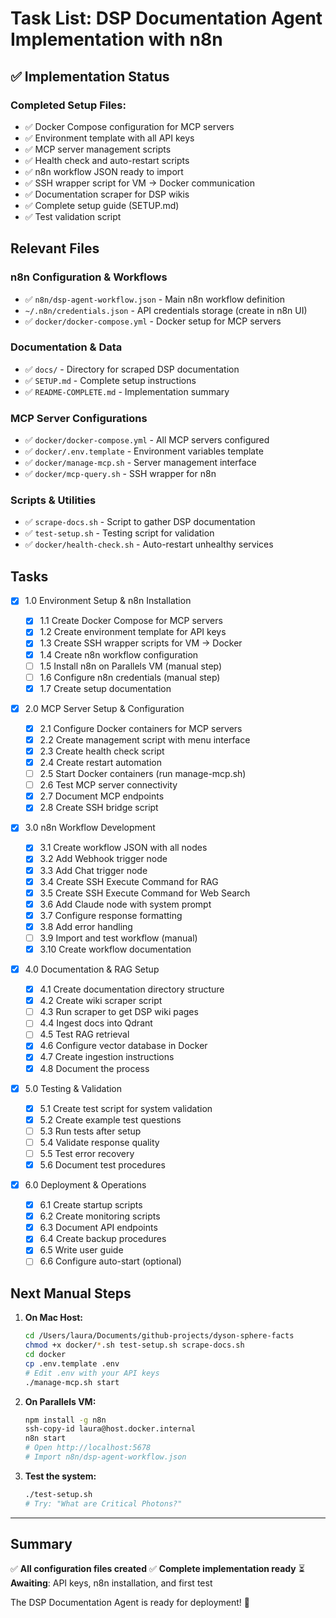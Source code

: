 # Task List: DSP Documentation Agent Implementation with n8n

## ✅ Implementation Status

### Completed Setup Files:

- ✅ Docker Compose configuration for MCP servers
- ✅ Environment template with all API keys
- ✅ MCP server management scripts
- ✅ Health check and auto-restart scripts
- ✅ n8n workflow JSON ready to import
- ✅ SSH wrapper script for VM → Docker communication
- ✅ Documentation scraper for DSP wikis
- ✅ Complete setup guide (SETUP.md)
- ✅ Test validation script

## Relevant Files

### n8n Configuration & Workflows

- ✅ `n8n/dsp-agent-workflow.json` - Main n8n workflow definition
- `~/.n8n/credentials.json` - API credentials storage (create in n8n UI)
- ✅ `docker/docker-compose.yml` - Docker setup for MCP servers

### Documentation & Data

- ✅ `docs/` - Directory for scraped DSP documentation
- ✅ `SETUP.md` - Complete setup instructions
- ✅ `README-COMPLETE.md` - Implementation summary

### MCP Server Configurations

- ✅ `docker/docker-compose.yml` - All MCP servers configured
- ✅ `docker/.env.template` - Environment variables template
- ✅ `docker/manage-mcp.sh` - Server management interface
- ✅ `docker/mcp-query.sh` - SSH wrapper for n8n

### Scripts & Utilities

- ✅ `scrape-docs.sh` - Script to gather DSP documentation
- ✅ `test-setup.sh` - Testing script for validation
- ✅ `docker/health-check.sh` - Auto-restart unhealthy services

## Tasks

- [x] 1.0 Environment Setup & n8n Installation

  - [x] 1.1 Create Docker Compose for MCP servers
  - [x] 1.2 Create environment template for API keys
  - [x] 1.3 Create SSH wrapper scripts for VM → Docker
  - [x] 1.4 Create n8n workflow configuration
  - [ ] 1.5 Install n8n on Parallels VM (manual step)
  - [ ] 1.6 Configure n8n credentials (manual step)
  - [x] 1.7 Create setup documentation

- [x] 2.0 MCP Server Setup & Configuration

  - [x] 2.1 Configure Docker containers for MCP servers
  - [x] 2.2 Create management script with menu interface
  - [x] 2.3 Create health check script
  - [x] 2.4 Create restart automation
  - [ ] 2.5 Start Docker containers (run manage-mcp.sh)
  - [ ] 2.6 Test MCP server connectivity
  - [x] 2.7 Document MCP endpoints
  - [x] 2.8 Create SSH bridge script

- [x] 3.0 n8n Workflow Development

  - [x] 3.1 Create workflow JSON with all nodes
  - [x] 3.2 Add Webhook trigger node
  - [x] 3.3 Add Chat trigger node
  - [x] 3.4 Create SSH Execute Command for RAG
  - [x] 3.5 Create SSH Execute Command for Web Search
  - [x] 3.6 Add Claude node with system prompt
  - [x] 3.7 Configure response formatting
  - [x] 3.8 Add error handling
  - [ ] 3.9 Import and test workflow (manual)
  - [x] 3.10 Create workflow documentation

- [x] 4.0 Documentation & RAG Setup

  - [x] 4.1 Create documentation directory structure
  - [x] 4.2 Create wiki scraper script
  - [ ] 4.3 Run scraper to get DSP wiki pages
  - [ ] 4.4 Ingest docs into Qdrant
  - [ ] 4.5 Test RAG retrieval
  - [x] 4.6 Configure vector database in Docker
  - [x] 4.7 Create ingestion instructions
  - [x] 4.8 Document the process

- [x] 5.0 Testing & Validation

  - [x] 5.1 Create test script for system validation
  - [x] 5.2 Create example test questions
  - [ ] 5.3 Run tests after setup
  - [ ] 5.4 Validate response quality
  - [ ] 5.5 Test error recovery
  - [x] 5.6 Document test procedures

- [x] 6.0 Deployment & Operations
  - [x] 6.1 Create startup scripts
  - [x] 6.2 Create monitoring scripts
  - [x] 6.3 Document API endpoints
  - [x] 6.4 Create backup procedures
  - [x] 6.5 Write user guide
  - [ ] 6.6 Configure auto-start (optional)

## Next Manual Steps

1. **On Mac Host:**

   ```bash
   cd /Users/laura/Documents/github-projects/dyson-sphere-facts
   chmod +x docker/*.sh test-setup.sh scrape-docs.sh
   cd docker
   cp .env.template .env
   # Edit .env with your API keys
   ./manage-mcp.sh start
   ```

2. **On Parallels VM:**

   ```bash
   npm install -g n8n
   ssh-copy-id laura@host.docker.internal
   n8n start
   # Open http://localhost:5678
   # Import n8n/dsp-agent-workflow.json
   ```

3. **Test the system:**
   ```bash
   ./test-setup.sh
   # Try: "What are Critical Photons?"
   ```

---

## Summary

✅ **All configuration files created** ✅ **Complete implementation ready** ⏳
**Awaiting**: API keys, n8n installation, and first test

The DSP Documentation Agent is ready for deployment! 🚀
